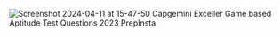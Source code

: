 ![Screenshot 2024-04-11 at 15-47-50 Capgemini Exceller Game based Aptitude Test Questions 2023 PrepInsta](https://github.com/ArkS0001/Game-Based-Aptitude/assets/113760964/2989a006-a064-4b16-b62d-35ea511eab2c)
